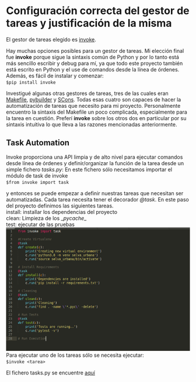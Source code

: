 # Configuración correcta del gestor de tareas y justificación de la misma

El gestor de tareas elegido es [invoke](http://www.pyinvoke.org/).

Hay muchas opciones posibles para un gestor de tareas. Mi elección final fue **invoke** porque sigue la sintaxis común de Python y por lo tanto está más sencillo escribir y debug para mí, ya que todo este proyecto también está escrito en Python y el use de comandos desde la línea de órdenes. Además, es fácil de instalar y comenzar:\
	<code>$pip install invoke</code>

Investigué algunas otras gestores de tareas, tres de las cuales eran [Makefile](https://en.wikipedia.org/wiki/Makefile), [pybuilder](https://pybuilder.io/) y [SCons](https://scons.org/). 
Todas esas cuatro son capaces de hacer la automatización de tareas que necesito para mi proyecto. Personalmente encuentro la sintaxis del Makefile un poco complicada, especialmente para la tarea en cuestión. Preferí **invoke** sobre los otros dos en particular por su sintaxis intuitiva lo que lleva a las razones mencionadas anteriormente.

## Task Automation

Invoke proporciona una API limpia y de alto nivel para ejecutar comandos desde línea de órdenes y definir/organizar la función de la tarea desde un simple fichero *tasks.py*:
En este fichero sólo necesitamos importar el módulo de task de invoke\
	<code>$from invoke import task</code>

y entonces se puede empezar a definir nuestras tareas que necesitan ser automatizadas.
Cada tarea necesita tener el decorador *@task*. 
En este paso del proyecto definimos las siguientes tareas.\
install: installar los dependencias del proyecto\
clean: Limpieza de los \__pycache__\
test: ejecutar de las pruebas \
![Fichero Tasks.py](imgs/fichero_tareaspy.png)\
Para ejecutar uno de los tareas sólo se necesita ejecutar:\
	<code>$invoke \<tarea> </code>

El fichero tasks.py se encuentre [aquí](../tasks.py)
